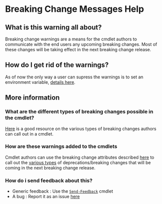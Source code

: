 # Breaking Change Messages Help

## What is this warning all about?

Breaking change warnings are a means for the cmdlet authors to communicate with the end users any upcoming breaking changes. Most of these changes will be taking effect in the next breaking change release.

## How do I get rid of the warnings?

As of now the only way a user can supress the warnings is to set an environment variable, [details here](https://github.com/Azure/azure-powershell/blob/preview/documentation/breaking-changes/breaking-changes-attribute-help.md#supress-the-breaking-change-messages-at-runtime).

## More information

### What are the different types of breaking changes possible in the cmdlet?

[Here](https://github.com/Azure/azure-powershell/blob/preview/documentation/breaking-changes/breaking-changes-definition.md
) is a good resource on the various types of breaking changes authors can call out in a cmdlet.

### How are these warnings added to the cmdlets

Cmdlet authors can use the breaking change attributes described [here](https://github.com/Azure/azure-powershell/blob/preview/documentation/breaking-changes/breaking-changes-attribute-help.md) to call out the [various types](https://github.com/Azure/azure-powershell/blob/preview/documentation/breaking-changes/breaking-changes-definition.md) of deprecations/breaking changes that will be coming in the next breaking change release.

### How do i send feedback about this?
* Generic feedback : Use the [`Send-Feedback`](https://docs.microsoft.com/en-us/powershell/module/azurerm.profile/send-feedback?view=azurermps-6.11.0) cmdlet
* A bug : Report it as an issue [here](https://github.com/Azure/azure-powershell/issues) 
